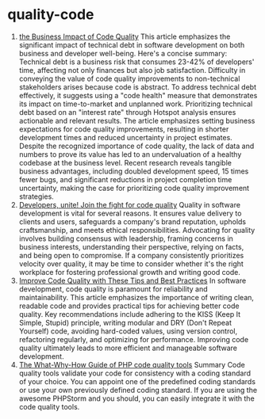 # quality-code
1. [the Business Impact of Code Quality](https://www.infoq.com/articles/business-impact-code-quality/)
This article emphasizes the significant impact of technical debt in software development on both business and developer well-being. Here's a concise summary:
Technical debt is a business risk that consumes 23-42% of developers' time, affecting not only finances but also job satisfaction.
Difficulty in conveying the value of code quality improvements to non-technical stakeholders arises because code is abstract.
To address technical debt effectively, it suggests using a "code health" measure that demonstrates its impact on time-to-market and unplanned work.
Prioritizing technical debt based on an "interest rate" through Hotspot analysis ensures actionable and relevant results.
The article emphasizes setting business expectations for code quality improvements, resulting in shorter development times and reduced uncertainty in project estimates.
Despite the recognized importance of code quality, the lack of data and numbers to prove its value has led to an undervaluation of a healthy codebase at the business level.
Recent research reveals tangible business advantages, including doubled development speed, 15 times fewer bugs, and significant reductions in project completion time uncertainty, making the case for prioritizing code quality improvement strategies.
2. [Developers, unite! Join the fight for code quality](https://www.infoworld.com/article/3691011/developers-unite-join-the-fight-for-code-quality.html)
 Quality in software development is vital for several reasons. It ensures value delivery to clients and users, safeguards a company's brand reputation, upholds craftsmanship, and meets ethical responsibilities. Advocating for quality involves building consensus with leadership, framing concerns in business interests, understanding their perspective, relying on facts, and being open to compromise. If a company consistently prioritizes velocity over quality, it may be time to consider whether it's the right workplace for fostering professional growth and writing good code.
3. [Improve Code Quality with These Tips and Best Practices](https://dev.to/documatic/improve-code-quality-with-these-tips-and-best-practices-2mh2)
In software development, code quality is paramount for reliability and maintainability. This article emphasizes the importance of writing clean, readable code and provides practical tips for achieving better code quality. Key recommendations include adhering to the KISS (Keep It Simple, Stupid) principle, writing modular and DRY (Don't Repeat Yourself) code, avoiding hard-coded values, using version control, refactoring regularly, and optimizing for performance. Improving code quality ultimately leads to more efficient and manageable software development.
4. [The What-Why-How Guide of PHP code quality tools](https://engineering.teknasyon.com/the-what-why-how-guide-of-php-code-quality-tools-6eaa6406859)
Summary 
Code quality tools validate your code for consistency with a coding standard of your choice. You can appoint one of the predefined coding standards or use your own previously defined coding standard. If you are using the awesome PHPStorm and you should, you can easily integrate it with the code quality tools.


